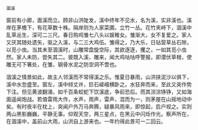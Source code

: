     涸溪 

   窗前有小廊，面溪而立。顾非山洪陡发，溪中终年不见水，名为溪，实非溪也。溪岸在茅檐下，有花草数十株。隔岸则为人家菜圃，立竹一丛。花竹夹峙下，涸溪中乱草丛生，深可二三尺。春日购鸡雏七八头以娱稚女。雏渐大，女不复爱之。家人又厌其随处遗矢，驱之入溪，与二三大鸡伍。雏得之，乃大乐，日钻营草丛石隙，以觅小虫。当其未至涸溪时，山雕常盘旋空际，其欲逐逐，攫之，一如其觅小虫然。家人未防，尝失其二。彼既入溪，雕来，闻大鸡咕咕呼警报，即潜伏草根，使雕无可下箸处，在雏，钢骨水泥之防空洞不啻也。

   涸溪之情景如此，故主人邻溪而不常得溪之乐。惟夏日暴雨，山洪挟泥沙以俱下，溪中水忽盛至。窗左，溪中倾丈许，巨石嵯峨横卧之。水狂奔而来，至此又突作势下注。但见黄波翻涌，如千百条蛟蛇下饮溪底，争前恐后。而其淙淙铮铮，又如海面遥闻炮战。若值雷雨大作，水声，雨声，雷声，混而为一，则茅屋在山摇地动中矣。有时夜半在枕上，突闻户外万马奔腾，疑暴风雨来，即惊起，启户视之。实则两山黑影巍巍，平静无事。仰观天空，两三星点，在黑云中闪烁作光。察声所在，在涸溪中，盖前山大雨，山洪自上游来也。一年约得此景可一二回云。

